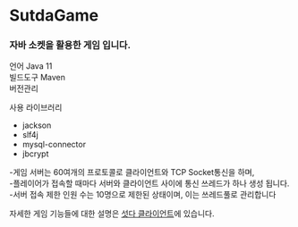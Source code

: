 # SutdaGame
<h3>자바 소켓을 활용한 게임 입니다.</h3>

언어 Java 11<br>
빌드도구 Maven<br>
버전관리 

사용 라이브러리
<ul>
  <li>jackson</li>
  <li>slf4j</li>
  <li>mysql-connector</li>
  <li>jbcrypt</li>
</ul>

-게임 서버는 60여개의 프로토콜로 클라이언트와 TCP Socket통신을 하며,<br> 
-플레이어가 접속할 때마다 서버와 클라이언트 사이에 통신 쓰레드가 하나 생성 됩니다.<br>
-서버 접속 제한 인원 수는 10명으로 제한된 상태이며, 이는 쓰레드풀로 관리합니다

자세한 게임 기능들에 대한 설명은 <a href="https://github.com/dbtjsdlf222/SutdaGameClient">섯다 클라이언트</a>에 있습니다.
